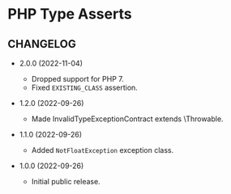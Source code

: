 # PHP Type Asserts #

## CHANGELOG ##

* 2.0.0 (2022-11-04)
  * Dropped support for PHP 7.
  * Fixed `EXISTING_CLASS` assertion.

* 1.2.0 (2022-09-26)
  * Made InvalidTypeExceptionContract extends \Throwable.

* 1.1.0 (2022-09-26)
  * Added `NotFloatException` exception class.

* 1.0.0 (2022-09-26)
  * Initial public release.
